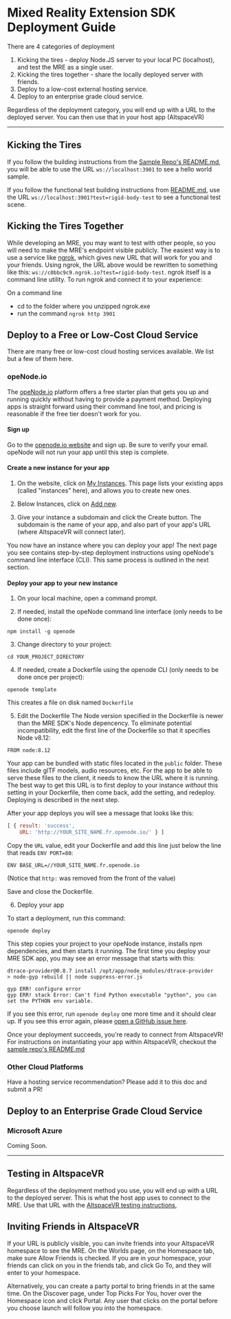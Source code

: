 # Mixed Reality Extension SDK Deployment Guide

There are 4 categories of deployment

1. Kicking the tires - deploy Node.JS server to your local PC (localhost), and
test the MRE as a single user.
2. Kicking the tires together - share the locally deployed server with friends.
3. Deploy to a low-cost external hosting service.
4. Deploy to an enterprise grade cloud service.

Regardless of the deployment category, you will end up with a URL to the 
deployed server. You can then use that in your host app (AltspaceVR)


---
## Kicking the Tires
If you follow the building instructions from the [Sample Repo's README.md](
https://github.com/Microsoft/mixed-reality-extension-sdk-samples/blob/master/README.md#BuildAndRun),
you will be able to use the URL `ws://localhost:3901` to see a hello world
sample.

If you follow the functional test building instructions from [README.md](
README.md#BuildAndRun), use the URL `ws://localhost:3901?test=rigid-body-test`
to see a functional test scene. 


## Kicking the Tires Together
While developing an MRE, you may want to test with other people, so you will
need to make the MRE's endpoint visible publicly. The easiest way is to use a
service like [ngrok](https://ngrok.com/), which gives new URL that will work 
for you and your friends. Using ngrok, the URL above would be rewritten to
something like this: `ws://c0bbc9c9.ngrok.io?test=rigid-body-test`. ngrok
itself is a command line utility. To run ngrok and connect it to your
experience:

On a command line
* cd to the folder where you unzipped ngrok.exe
* run the command `ngrok http 3901`

## Deploy to a Free or Low-Cost Cloud Service

There are many free or low-cost cloud hosting services available. We list but a
few of them here.

### opeNode.io

The [opeNode.io](https://www.openode.io/) platform offers a free starter plan that gets you
up and running quickly without having to provide a payment method. Deploying apps
is straight forward using their command line tool, and pricing is reasonable if
the free tier doesn't work for you.

#### Sign up
Go to the [openode.io website](https://openode.io) and sign up. Be sure to
verify your email. opeNode will not run your app until this step is complete.

#### Create a new instance for your app
1. On the website, click on [My Instances](https://www.openode.io/admin/). This
page lists your existing apps (called "instances" here), and allows you to create
new ones.

2. Below Instances, click on [Add new](https://www.openode.io/admin/new).

3. Give your instance a subdomain and click the Create button. The subdomain is the name
of your app, and also part of your app's URL (where AltspaceVR will connect later).

You now have an instance where you can deploy your app! The next page you see
contains step-by-step deployment instructions using opeNode's command line interface (CLI).
This same process is outlined in the next section.

#### Deploy your app to your new instance
1. On your local machine, open a command prompt.

2. If needed, install the opeNode command line interface (only needs to be done once):
```
npm install -g openode
```

3. Change directory to your project:
```
cd YOUR_PROJECT_DIRECTORY
```

4. If needed, create a Dockerfile using the openode CLI (only needs to be done once per project):
```
openode template
```
This creates a file on disk named `Dockerfile`

5. Edit the Dockerfile
The Node version specified in the Dockerfile is newer than the MRE SDK's Node depencency. To eliminate
potential incompatibility, edit the first line of the Dockerfile so that it specifies Node v8.12:
```
FROM node:8.12
```
Your app can be bundled with static files located in the `public` folder. These files include glTF
models, audio resources, etc. For the app to be able to serve these files to the client, it needs to
know the URL where it is running. The best way to get this URL is to first deploy to your instance
*without* this setting in your Dockerfile, then come back, add the setting, and redeploy. Deploying
is described in the next step.

After your app deploys you will see a message that looks like this:
```js
[ { result: 'success',
    URL: 'http://YOUR_SITE_NAME.fr.openode.io/' } ]
```

Copy the `URL` value, edit your Dockerfile and add this line just below the line that reads `ENV PORT=80`:
```
ENV BASE_URL=//YOUR_SITE_NAME.fr.openode.io
```
(Notice that `http:` was removed from the front of the value)

Save and close the Dockerfile.

6. Deploy your app

To start a deployment, run this command:
```
openode deploy
```
This step copies your project to your opeNode instance, installs npm dependencies, and then starts it running.
The first time you deploy your MRE SDK app, you may see an error message that starts with this:
```
dtrace-provider@0.8.7 install /opt/app/node_modules/dtrace-provider
> node-gyp rebuild || node suppress-error.js

gyp ERR! configure error
gyp ERR! stack Error: Can't find Python executable "python", you can set the PYTHON env variable.
```
If you see this error, run `openode deploy` one more time and it should clear up. If you see this
error again, please [open a GitHub issue here](https://github.com/Microsoft/mixed-reality-extension-sdk/issues/new).

Once your deployment succeeds, you're ready to connect from AltspaceVR! For instructions
on instantiating your app within AltspaceVR, checkout the [sample repo's README.md](
https://github.com/Microsoft/mixed-reality-extension-sdk-samples/blob/master/README.md)

### Other Cloud Platforms

Have a hosting service recommendation? Please add it to this doc and submit a PR!

## Deploy to an Enterprise Grade Cloud Service

### Microsoft Azure

Coming Soon.


---
## Testing in AltspaceVR
Regardless of the deployment method you use, you will end up with a URL to the
deployed server. This is what the host app uses to connect to the MRE. Use that
URL with the [AltspaceVR testing instructions](
README.md#Testing-an-MRE-In-AltspaceVR),


## Inviting Friends in AltspaceVR
If your URL is publicly visible, you can invite friends into your AltspaceVR
homespace to see the MRE. On the Worlds page, on the Homespace tab, make sure
Allow Friends is checked. If you are in your homespace, your friends can click
on you in the friends tab, and click Go To, and they will enter to your
homespace.

Alternatively, you can create a party portal to bring friends in at the same
time. On the Discover page, under Top Picks For You, hover over the Homespace
icon and click Portal. Any user that clicks on the portal before you choose
launch will follow you into the homespace.
